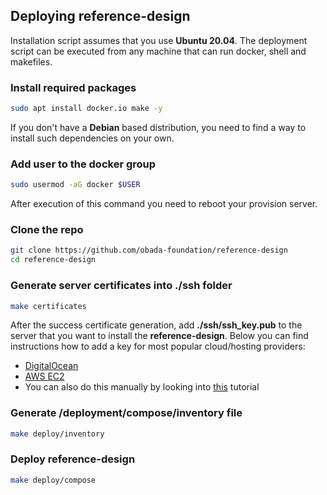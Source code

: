 ## Deploying reference-design

Installation script assumes that you use **Ubuntu 20.04**. The deployment script can be executed from any machine that can run docker, shell and makefiles.

### Install required packages

```bash
sudo apt install docker.io make -y
```

If you don't have a **Debian** based distribution, you need to find a way to install such dependencies on your own.

### Add user to the docker group

```bash
sudo usermod -aG docker $USER
```

After execution of this command you need to reboot your provision server.

### Clone the repo

```bash
git clone https://github.com/obada-foundation/reference-design
cd reference-design
```

### Generate server certificates into **./ssh** folder

```bash
make certificates
```
After the success certificate generation, add **./ssh/ssh_key.pub** to the server that you want to install the **reference-design**. Below you can find instructions how to add a key for most popular cloud/hosting providers:

- [DigitalOcean](https://docs.digitalocean.com/products/droplets/how-to/add-ssh-keys/to-account/)
- [AWS EC2](https://docs.aws.amazon.com/AWSEC2/latest/UserGuide/ec2-key-pairs.html)
- You can also do this manually by looking into [this](https://linuxhandbook.com/add-ssh-public-key-to-server/) tutorial

### Generate **/deployment/compose/inventory** file

```bash
make deploy/inventory
```

### Deploy reference-design

```bash
make deploy/compose
```

